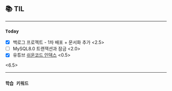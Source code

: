 ## 📚 TIL

---

### `Today`
- [X] 백로그 프로젝트 - 1차 배포 + 문서화 추가 <2.5>
- [ ] MySQL8.0 트랜잭션과 잠금 <2.0>
- [X] 유튜브 [쉬운코드 인덱스](https://www.youtube.com/watch?v=IMDH4iAQ6zM) <0.5>

<6.5>

---

### `학습 키워드`
